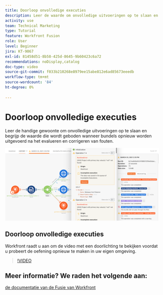 ```yaml
---
title: Doorloop onvolledige executies
description: Leer de waarde om onvolledige uitvoeringen op te slaan en dan bundels opnieuw in werking te stellen na het evalueren van en het verbeteren van fouten in  [!DNL Adobe Workfront Fusion].
activity: use
team: Technical Marketing
type: Tutorial
feature: Workfront Fusion
role: User
level: Beginner
jira: KT-9067
exl-id: 81458d51-8b58-425d-8645-9b60423c6a72
recommendations: noDisplay,catalog
doc-type: video
source-git-commit: f033b210268e8979ee15abe812e6ad85673eeedb
workflow-type: tm+mt
source-wordcount: '84'
ht-degree: 0%

---
```


# Doorloop onvolledige executies

Leer de handige gewoonte om onvolledige uitvoeringen op te slaan en begrijp de waarde die wordt geboden wanneer bundels opnieuw worden uitgevoerd na het evalueren en corrigeren van fouten.

![ een beeld van een scenario met fout behandeling ](assets/troubleshooting-and-error-handling-8.png)

## Doorloop onvolledige executies

Workfront raadt u aan om de video met een doorlichting te bekijken voordat u probeert de oefening opnieuw te maken in uw eigen omgeving.

>[!VIDEO](https://video.tv.adobe.com/v/335308/?quality=12&learn=on)

## Meer informatie? We raden het volgende aan:

[ de documentatie van de Fusie van Workfront ](https://experienceleague.adobe.com/docs/workfront/using/adobe-workfront-fusion/workfront-fusion-2.html?lang=en)
